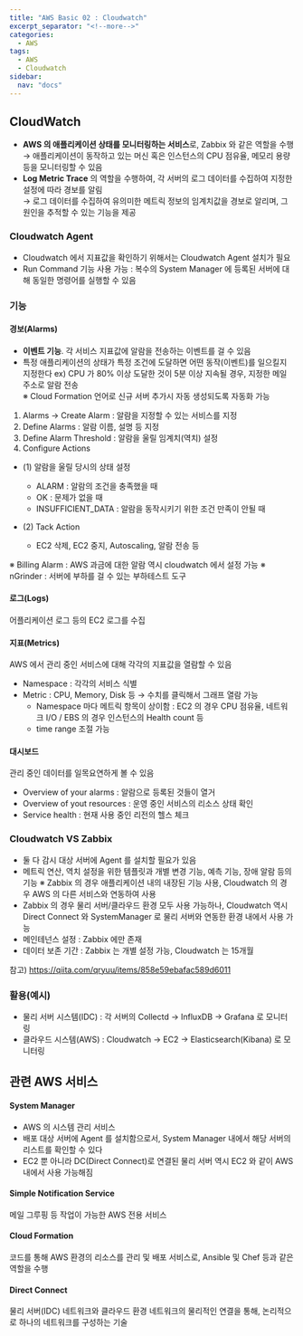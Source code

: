```yaml
---
title: "AWS Basic 02 : Cloudwatch"
excerpt_separator: "<!--more-->"
categories:
  - AWS
tags:
  - AWS
  - Cloudwatch
sidebar:
  nav: "docs"
---
```

## CloudWatch
- **AWS 의 애플리케이션 상태를 모니터링하는 서비스**로, Zabbix 와 같은 역할을 수행  
→ 애플리케이션이 동작하고 있는 머신 혹은 인스턴스의 CPU 점유율, 메모리 용량 등을 모니터링할 수 있음
- **Log Metric Trace** 의 역할을 수행하여, 각 서버의 로그 데이터를 수집하여 지정한 설정에 따라 경보를 알림  
→ 로그 데이터를 수집하여 유의미한 메트릭 정보의 임계치값을 경보로 알리며, 그 원인을 추적할 수 있는 기능을 제공

### Cloudwatch Agent
- Cloudwatch 에서 지표값을 확인하기 위해서는 Cloudwatch Agent 설치가 필요
- Run Command 기능 사용 가능 : 복수의 System Manager 에 등록된 서버에 대해 동일한 명령어를 실행할 수 있음

### 기능
#### 경보(Alarms)
- **이벤트 기능**. 각 서비스 지표값에 알람을 전송하는 이벤트를 걸 수 있음
- 특정 애플리케이션의 상태가 특정 조건에 도달하면 어떤 동작(이벤트)를 일으킬지 지정한다
ex) CPU 가 80% 이상 도달한 것이 5분 이상 지속될 경우, 지정한 메일 주소로 알람 전송  
※ Cloud Formation 언어로 신규 서버 추가시 자동 생성되도록 자동화 가능

1. Alarms → Create Alarm : 알람을 지정할 수 있는 서비스를 지정
2. Define Alarms : 알람 이름, 설명 등 지정
3. Define Alarm Threshold : 알람을 울릴 임계치(역치) 설정
4. Configure Actions

  - (1) 알람을 울릴 당시의 상태 설정  
      - ALARM : 알람의 조건을 충족했을 때  
      - OK : 문제가 없을 때  
      - INSUFFICIENT_DATA : 알람을 동작시키기 위한 조건 만족이 안될 때
      
  - (2) Tack Action  
      - EC2 삭제, EC2 중지, Autoscaling, 알람 전송 등

※ Billing Alarm : AWS 과금에 대한 알람 역시 cloudwatch 에서 설정 가능
※ nGrinder : 서버에 부하를 걸 수 있는 부하테스트 도구

#### 로그(Logs)
어플리케이션 로그 등의 EC2 로그를 수집

#### 지표(Metrics)
AWS 에서 관리 중인 서비스에 대해 각각의 지표값을 열람할 수 있음
* Namespace : 각각의 서비스 식별
* Metric : CPU, Memory, Disk 등 → 수치를 클릭해서 그래프 열람 가능
  * Namespace 마다 메트릭 항목이 상이함 : EC2 의 경우 CPU 점유율, 네트워크 I/O / EBS 의 경우 인스턴스의 Health count 등  
  * time range 조절 가능

#### 대시보드
관리 중인 데이터를 일목요연하게 볼 수 있음
* Overview of your alarms : 알람으로 등록된 것들이 열거
* Overview of yout resources : 운영 중인 서비스의 리소스 상태 확인
* Service health : 현재 사용 중인 리전의 헬스 체크

### Cloudwatch VS Zabbix
* 둘 다 감시 대상 서버에 Agent 를 설치할 필요가 있음
* 메트릭 연산, 역치 설정을 위한 템플릿과 개별 변경 기능, 예측 기능, 장애 알람 등의 기능
※ Zabbix 의 경우 애플리케이션 내의 내장된 기능 사용, Cloudwatch 의 경우 AWS 의 다른 서비스와 연동하여 사용
* Zabbix 의 경우 물리 서버/클라우드 환경 모두 사용 가능하나, Cloudwatch 역시 Direct Connect 와 SystemManager 로 물리 서버와 연동한 환경 내에서 사용 가능
* 메인테넌스 설정 : Zabbix 에만 존재
* 데이터 보존 기간 : Zabbix 는 개별 설정 가능, Cloudwatch 는 15개월

참고) https://qiita.com/qryuu/items/858e59ebafac589d6011

### 활용(예시)
* 물리 서버 시스템(IDC) : 각 서버의 Collectd → InfluxDB → Grafana 로 모니터링
* 클라우드 시스템(AWS) : Cloudwatch → EC2 → Elasticsearch(Kibana) 로 모니터링

## 관련 AWS 서비스
#### System Manager
- AWS 의 시스템 관리 서비스
- 배포 대상 서버에 Agent 를 설치함으로서, System Manager 내에서 해당 서버의 리스트를 확인할 수 있다
- EC2 뿐 아니라 DC(Direct Connect)로 연결된 물리 서버 역시 EC2 와 같이 AWS 내에서 사용 가능해짐

#### Simple Notification Service
메일 그루핑 등 작업이 가능한 AWS 전용 서비스

#### Cloud Formation
코드를 통해 AWS 환경의 리소스를 관리 및 배포 서비스로, Ansible 및 Chef 등과 같은 역할을 수행

#### Direct Connect
물리 서버(IDC) 네트워크와 클라우드 환경 네트워크의 물리적인 연결을 통해, 논리적으로 하나의 네트워크를 구성하는 기술
